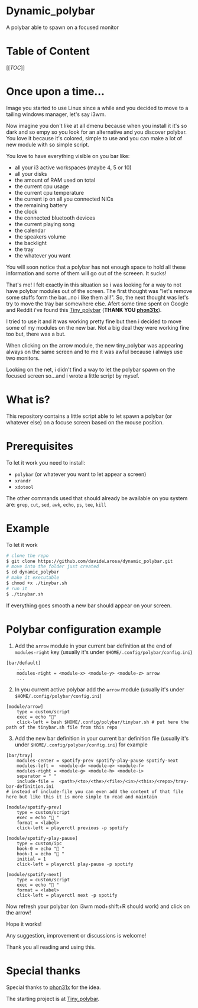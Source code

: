 # Dynamic_polybar
A polybar able to spawn on a focused monitor

# Table of Content
[[_TOC_]]

# Once upon a time...
Image you started to use Linux since a while and you decided to move to a tailing windows manager, let's say i3wm.

Now imagine you don't like at all dmenu because when you install it it's so dark and so empy so you look for an alternative and you discover polybar. You love it because it's colored, simple to use and you can make a lot of new module with so simple script.

You love to have everything visible on you bar like:
- all your i3 active workspaces (maybe 4, 5 or 10)
- all your disks
- the amount of RAM used on total
- the current cpu usage
- the current cpu temperature
- the current ip on all you connected NICs
- the remaining battery
- the clock
- the connected bluetooth devices
- the current playing song
- the calendar
- the speakers volume
- the backlight
- the tray
- the whatever you want

You will soon notice that a polybar has not enough space to hold all these information and some of them will go out of the screeen. It sucks!

That's me! I felt exactly in this situation so i was looking for a way to not have polybar modules out of the screen. The first thought was "let's remove some stuffs form the bar...no i like them all!".
So, the next thought was let's try to move the tray bar somewhere else. Afert some time spent on Google and Reddit i've found this [Tiny_polybar](https://github.com/phon31x/Tiny_polybar.git) (**THANK YOU [phon31x](https://github.com/phon31x)**).

I tried to use it and it was working pretty fine but then i decided to move some of my modules on the new bar. Not a big deal they were working fine too but, there was a but.

When clicking on the arrow module, the new tiny_polybar was appearing always on the same screen and to me it was awful because i always use two monitors.

Looking on the net, i didn't find a way to let the polybar spawn on the focused screen so...and i wrote a little script by mysef.

# What is?

This repository contains a little script able to let spawn a polybar (or whatever else) on a focuse screen based on the mouse position.

# Prerequisites

To let it work you need to install:

- `polybar` (or whatever you want to let appear a screen)
- `xrandr`
- `xdotool`

The other commands used that should already be available on you system are: `grep`, `cut`, `sed`, `awk`, `echo`, `ps`, `tee`, `kill`


# Example

To let it work

```bash
# clone the repo
$ git clone https://github.com/davideLarosa/dynamic_polybar.git
# move into the folder just created
$ cd dynamic_polybar
# make it executable
$ chmod +x ./tinybar.sh
# run it
$ ./tinybar.sh
```

If everything goes smooth a new bar should appear on your screen.

# Polybar configuration example

1) Add the `arrow` module in your current bar definition at the end of `modules-right` key (usually it's under `$HOME/.config/polybar/config.ini`)
```
[bar/default]
    ...
    modules-right = <module-x> <module-y> <module-z> arrow
    ...
```

2) In you current active polybar add the `arrow` module (usually it's under `$HOME/.config/polybar/config.ini`)
```
[module/arrow]
    type = custom/script
    exec = echo ""
    click-left = bash $HOME/.config/polybar/tinybar.sh # put here the path of the tinybar.sh file from this repo
```
3) Add the new bar definition in your current bar definition file (usually it's under `$HOME/.config/polybar/config.ini`) for example
```
[bar/tray]
    modules-center = spotify-prev spotify-play-pause spotify-next
    modules-left =  <module-d> <module-e> <module-f>
    modules-right = <module-g> <module-h> <module-i>
    separator = " "
    include-file =  <path>/<to>/<the>/<file>/<in>/<this>/<repo>/tray-bar-definition.ini
# instead of include-file you can even add the content of that file here but like this it is more simple to read and maintain

[module/spotify-prev]
    type = custom/script
    exec = echo " "
    format = <label>
    click-left = playerctl previous -p spotify

[module/spotify-play-pause]
    type = custom/ipc
    hook-0 = echo " "
    hook-1 = echo " "
    initial = 1
    click-left = playerctl play-pause -p spotify

[module/spotify-next]
    type = custom/script
    exec = echo " "
    format = <label>
    click-left = playerctl next -p spotify
```

Now refresh your polybar (on i3wm mod+shift+R should work) and click on the arrow!

Hope it works!

Any suggestion, improvement or discussions is welcome!

Thank you all reading and using this.

# Special thanks

Special thanks to [phon31x](https://github.com/phon31x) for the idea.

The starting project is at [Tiny_polybar](https://github.com/phon31x/Tiny_polybar.git).

